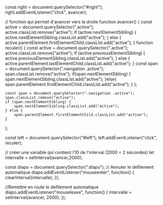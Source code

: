 const right = document.querySelector("#right");
right.addEventListener("click", avancer);

// fonction qui permet d'avancer vers la droite
function avancer() {
const active = document.querySelector(".active");
active.classList.remove("active");
if (active.nextElementSibling) {
active.nextElementSibling.classList.add("active");
} else {
active.parentElement.firstElementChild.classList.add("active");
}
function reculer() {
const active = document.querySelector(".active");
active.classList.remove("active");
if (active.previousElementSibling) {
active.previousElementSibling.classList.add("active");
} else {
active.parentElement.lastElementChild.classList.add("active");
}
    const span = document.querySelector(".navigation .active");
    span.classList.remove("active");
    if(span.nextElementSibling) {
        span.nextElementSibling.classList.add("active");
    }else{
        span.parentElement.firstElementChild.classList.add("active");
    }
};


    const span = document.querySelector(".navigation .active");
    span.classList.remove("active");
    if (span.nextElementSibling) {
        span.nextElementSibling.classList.add("active");
    } else {
        span.parentElement.firstElementChild.classList.add("active");
    }
};

const left = document.querySelector("#left");
left.addEventListener("click", reculer);

// créer une variable qui contient l'ID de l'interval (2000 = 2 sécondes)
let intervalle = setInterval(avancer,2000);

const diapo = document.querySelector(".diapo");
// Annuler le defilement automatique
diapo.addEventListener("mouseenter", function() {
clearInterval(intervalle);
});

//Remettre en route le defilement automatique
diapo.addEventListener("mouseleave", function() {
intervalle = setInterval(avancer, 2000);
});
